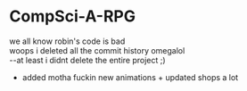 # CompSci-A-RPG
we all know robin's code is bad<br>
woops i deleted all the commit history omegalol<br>
--at least i didnt delete the entire project ;)<br>

- added motha fuckin new animations + updated shops a lot
